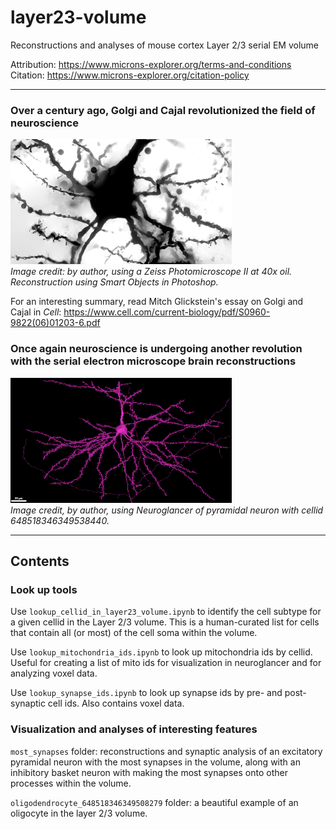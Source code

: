 # layer23-volume
Reconstructions and analyses of mouse cortex Layer 2/3 serial EM volume

Attribution: https://www.microns-explorer.org/terms-and-conditions<br>
Citation: https://www.microns-explorer.org/citation-policy<br>

***

### Over a century ago, Golgi and Cajal revolutionized the field of neuroscience

![Pyramidal neuron of the mouse cortex stained using the Golgi method](img/golgistain.png "Serial LM reconstruction of Golgi stained neuron")<br>
<em>Image credit: by author, using a Zeiss Photomicroscope II at 40x oil. Reconstruction using Smart Objects in Photoshop.</em>

For an interesting summary, read Mitch Glickstein's essay on Golgi and Cajal in <em>Cell</em>: https://www.cell.com/current-biology/pdf/S0960-9822(06)01203-6.pdf

### Once again neuroscience is undergoing another revolution with the serial electron microscope brain reconstructions

![Pyramdial neuron from the Layer 2/3 serial EM volume](img/layer23pyr.png "Serial EM reconstruction using Neuroglancer")<br>
<em>Image credit, by author, using Neuroglancer of pyramidal neuron with cellid 648518346349538440.</em> 

***

## Contents

### Look up tools

Use `lookup_cellid_in_layer23_volume.ipynb` to identify the cell subtype for a given cellid in the Layer 2/3 volume. This is a human-curated list for cells that contain all (or most) of the cell soma within the volume.

Use `lookup_mitochondria_ids.ipynb` to look up mitochondria ids by cellid. Useful for creating a list of mito ids for visualization in neuroglancer and for analyzing voxel data.

Use `lookup_synapse_ids.ipynb` to look up synapse ids by pre- and post-synaptic cell ids. Also contains voxel data.

### Visualization and analyses of interesting features

`most_synapses` folder: reconstructions and synaptic analysis of an excitatory pyramidal neuron with the most synapses in the volume, along with an inhibitory basket neuron with making the most synapses onto other processes within the volume. 

`oligodendrocyte_648518346349508279` folder: a beautiful example of an oligocyte in the layer 2/3 volume. 
